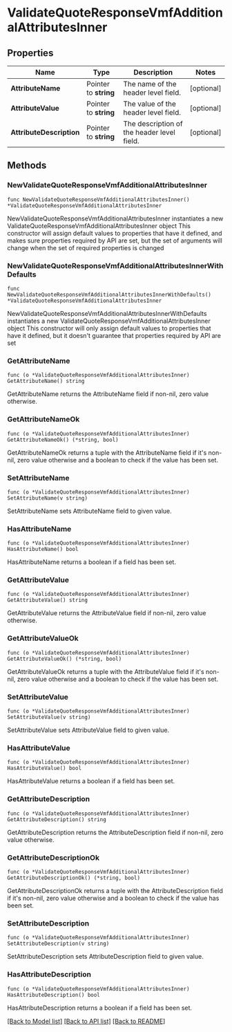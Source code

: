 # ValidateQuoteResponseVmfAdditionalAttributesInner

## Properties

Name | Type | Description | Notes
------------ | ------------- | ------------- | -------------
**AttributeName** | Pointer to **string** | The name of the header level field. | [optional] 
**AttributeValue** | Pointer to **string** | The value of the header level field. | [optional] 
**AttributeDescription** | Pointer to **string** | The description of the header level field. | [optional] 

## Methods

### NewValidateQuoteResponseVmfAdditionalAttributesInner

`func NewValidateQuoteResponseVmfAdditionalAttributesInner() *ValidateQuoteResponseVmfAdditionalAttributesInner`

NewValidateQuoteResponseVmfAdditionalAttributesInner instantiates a new ValidateQuoteResponseVmfAdditionalAttributesInner object
This constructor will assign default values to properties that have it defined,
and makes sure properties required by API are set, but the set of arguments
will change when the set of required properties is changed

### NewValidateQuoteResponseVmfAdditionalAttributesInnerWithDefaults

`func NewValidateQuoteResponseVmfAdditionalAttributesInnerWithDefaults() *ValidateQuoteResponseVmfAdditionalAttributesInner`

NewValidateQuoteResponseVmfAdditionalAttributesInnerWithDefaults instantiates a new ValidateQuoteResponseVmfAdditionalAttributesInner object
This constructor will only assign default values to properties that have it defined,
but it doesn't guarantee that properties required by API are set

### GetAttributeName

`func (o *ValidateQuoteResponseVmfAdditionalAttributesInner) GetAttributeName() string`

GetAttributeName returns the AttributeName field if non-nil, zero value otherwise.

### GetAttributeNameOk

`func (o *ValidateQuoteResponseVmfAdditionalAttributesInner) GetAttributeNameOk() (*string, bool)`

GetAttributeNameOk returns a tuple with the AttributeName field if it's non-nil, zero value otherwise
and a boolean to check if the value has been set.

### SetAttributeName

`func (o *ValidateQuoteResponseVmfAdditionalAttributesInner) SetAttributeName(v string)`

SetAttributeName sets AttributeName field to given value.

### HasAttributeName

`func (o *ValidateQuoteResponseVmfAdditionalAttributesInner) HasAttributeName() bool`

HasAttributeName returns a boolean if a field has been set.

### GetAttributeValue

`func (o *ValidateQuoteResponseVmfAdditionalAttributesInner) GetAttributeValue() string`

GetAttributeValue returns the AttributeValue field if non-nil, zero value otherwise.

### GetAttributeValueOk

`func (o *ValidateQuoteResponseVmfAdditionalAttributesInner) GetAttributeValueOk() (*string, bool)`

GetAttributeValueOk returns a tuple with the AttributeValue field if it's non-nil, zero value otherwise
and a boolean to check if the value has been set.

### SetAttributeValue

`func (o *ValidateQuoteResponseVmfAdditionalAttributesInner) SetAttributeValue(v string)`

SetAttributeValue sets AttributeValue field to given value.

### HasAttributeValue

`func (o *ValidateQuoteResponseVmfAdditionalAttributesInner) HasAttributeValue() bool`

HasAttributeValue returns a boolean if a field has been set.

### GetAttributeDescription

`func (o *ValidateQuoteResponseVmfAdditionalAttributesInner) GetAttributeDescription() string`

GetAttributeDescription returns the AttributeDescription field if non-nil, zero value otherwise.

### GetAttributeDescriptionOk

`func (o *ValidateQuoteResponseVmfAdditionalAttributesInner) GetAttributeDescriptionOk() (*string, bool)`

GetAttributeDescriptionOk returns a tuple with the AttributeDescription field if it's non-nil, zero value otherwise
and a boolean to check if the value has been set.

### SetAttributeDescription

`func (o *ValidateQuoteResponseVmfAdditionalAttributesInner) SetAttributeDescription(v string)`

SetAttributeDescription sets AttributeDescription field to given value.

### HasAttributeDescription

`func (o *ValidateQuoteResponseVmfAdditionalAttributesInner) HasAttributeDescription() bool`

HasAttributeDescription returns a boolean if a field has been set.


[[Back to Model list]](../README.md#documentation-for-models) [[Back to API list]](../README.md#documentation-for-api-endpoints) [[Back to README]](../README.md)


